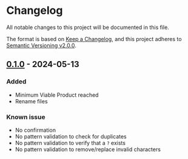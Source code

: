 # Changelog
All notable changes to this project will be documented in this file.

The format is based on [Keep a Changelog](https://keepachangelog.com/en/1.1.0/),
and this project adheres to [Semantic Versioning v2.0.0](https://semver.org/spec/v2.0.0.html).

## [0.1.0] - 2024-05-13

### Added
- Minimum Viable Product reached
- Rename files

### Known issue
- No confirmation
- No pattern validation to check for duplicates
- No pattern validation to verify that a `?` exists
- No pattern validation to remove/replace invalid characters

[0.1.0]: /